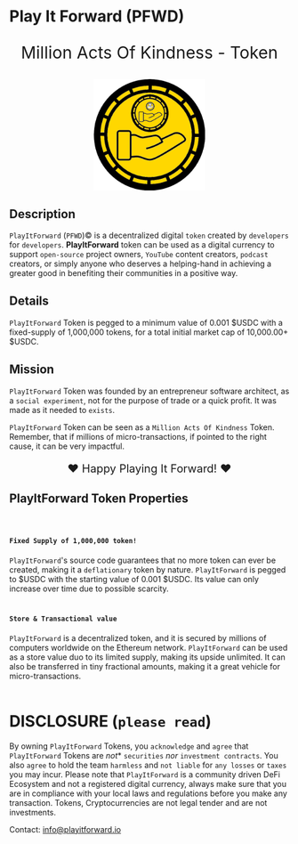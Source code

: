 # Play It Forward (PFWD)

<p style="text-align: center; font-size:30px">Million Acts Of Kindness - Token</p>

<img style="display: block; margin: 20px auto" width="200" src="assets/images/pfwd-gold.png">

## Description
`PlayItForward` (`PFWD`)&copy; is a decentralized digital `token` created by `developers` for `developers`.  **PlayItForward** token can be used as a digital currency to support `open-source` project owners, `YouTube` content creators, `podcast` creators, or simply anyone who deserves a helping-hand in achieving a greater good in benefiting their communities in a positive way.

## Details
`PlayItForward` Token is pegged to a minimum value of 0.001 $USDC with a fixed-supply of 1,000,000 tokens, for a total initial market cap of 10,000.00+ $USDC.

## Mission
 `PlayItForward` Token was founded by an entrepreneur software architect, as a `social experiment`, not for the purpose of trade or a quick profit. It was made as it needed to `exists`.

 `PlayItForward` Token can be seen as a `Million Acts Of Kindness` Token.  Remember, that if millions of micro-transactions, if pointed to the right cause, it can be very impactful.  

<p style="text-align: center; font-size:20px">❤️ Happy Playing It Forward! ❤️</p>


## PlayItForward Token Properties
<br/>

#### `Fixed Supply of 1,000,000 token!`

`PlayItForward`'s source code guarantees that no more token can ever be created, making it a `deflationary` token by nature. `PlayItForward` is pegged to $USDC with the starting value of 0.001 $USDC. Its value can only increase over time due to possible scarcity.
<br/><br/>

#### `Store & Transactional value`
`PlayItForward` is a decentralized token, and it is secured by millions of computers worldwide on the Ethereum network.  `PlayItForward` can be used as a store value duo to its limited supply, making its upside unlimited. It can also be transferred in tiny fractional amounts, making it a great vehicle for micro-transactions.
<br/><br/>

# DISCLOSURE (`please read`)
 By owning `PlayItForward` Tokens, you `acknowledge` and `agree` that `PlayItForward` Tokens are *not** `securities` *nor* `investment contracts`.  You also `agree` to hold the team `harmless` and `not liable` for `any losses` or `taxes` you may incur. Please note that `PlayItForward` is a community driven DeFi Ecosystem and not a registered digital currency, always make sure that you are in compliance with your local laws and regulations before you make any transaction. Tokens, Cryptocurrencies are not legal tender and are not investments.

 Contact: info@playitforward.io